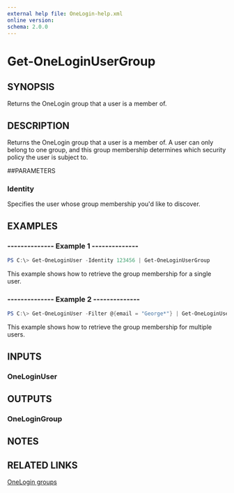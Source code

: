 ```yaml
---
external help file: OneLogin-help.xml
online version: 
schema: 2.0.0
---
```


# Get-OneLoginUserGroup

## SYNOPSIS
Returns the OneLogin group that a user is a member of.

## DESCRIPTION
Returns the OneLogin group that a user is a member of. A user can only belong to one group, and this group membership determines which security policy the user is subject to.

##PARAMETERS
### Identity
Specifies the user whose group membership you'd like to discover.

## EXAMPLES
### --------------  Example 1  --------------

```powershell
PS C:\> Get-OneLoginUser -Identity 123456 | Get-OneLoginUserGroup
```

This example shows how to retrieve the group membership for a single user.

### --------------  Example 2  --------------
```powershell
PS C:\> Get-OneLoginUser -Filter @{email = "George*"} | Get-OneLoginUserGroup
```

This example shows how to retrieve the group membership for multiple users.

## INPUTS
### OneLoginUser

## OUTPUTS
### OneLoginGroup

## NOTES

## RELATED LINKS
[OneLogin groups](https://developers.onelogin.com/api-docs/1/groups/get-groups)
